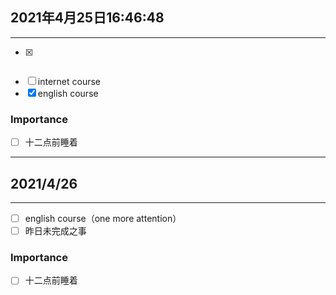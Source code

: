 ## 2021年4月25日16:46:48
---
- [x] ~~~表达式~~~与数据类型 ~~*表达式要做完了网络工程就没时间了*~~，其实一件都没有完成
- [ ] internet course
- [x] english course
### Importance
- [ ] 十二点前睡着
---
## 2021/4/26
---
- [ ] english course（one more attention）
- [ ] 昨日未完成之事
### Importance
- [ ] 十二点前睡着